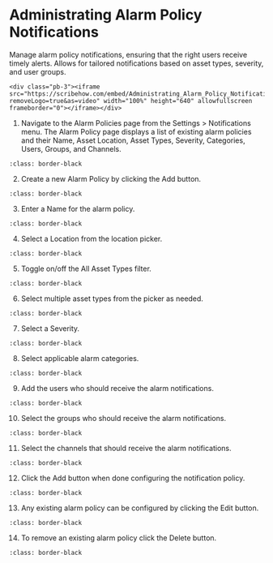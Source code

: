# Administrating Alarm Policy Notifications

Manage alarm policy notifications, ensuring that the right users receive timely alerts. Allows for tailored notifications based on asset types, severity, and user groups.

```{raw} html
<div class="pb-3"><iframe src="https://scribehow.com/embed/Administrating_Alarm_Policy_Notifications__vRLtQheETgmIx6j8h1cHMg?removeLogo=true&as=video" width="100%" height="640" allowfullscreen frameborder="0"></iframe></div>
```

1.  Navigate to the Alarm Policies page from the Settings &gt;
    Notifications menu. The Alarm Policy page displays a list of
    existing alarm policies and their Name, Asset Location, Asset Types,
    Severity, Categories, Users, Groups, and Channels.

```{image} /user-guide/alarm-management/media/administrating-alarm-policy-notifications/image1.jpeg
:class: border-black
```

2.  Create a new Alarm Policy by clicking the Add button.

```{image} /user-guide/alarm-management/media/administrating-alarm-policy-notifications/image2.jpeg
:class: border-black
```

3.  Enter a Name for the alarm policy.

```{image} /user-guide/alarm-management/media/administrating-alarm-policy-notifications/image3.jpeg
:class: border-black
```

4.  Select a Location from the location picker.

```{image} /user-guide/alarm-management/media/administrating-alarm-policy-notifications/image4.jpeg
:class: border-black
```

5.  Toggle on/off the All Asset Types filter.

```{image} /user-guide/alarm-management/media/administrating-alarm-policy-notifications/image5.jpeg
:class: border-black
```

6.  Select multiple asset types from the picker as needed.

```{image} /user-guide/alarm-management/media/administrating-alarm-policy-notifications/image6.jpeg
:class: border-black
```

7.  Select a Severity.

```{image} /user-guide/alarm-management/media/administrating-alarm-policy-notifications/image7.jpeg
:class: border-black
```

8.  Select applicable alarm categories.

```{image} /user-guide/alarm-management/media/administrating-alarm-policy-notifications/image8.jpeg
:class: border-black
```

9.  Add the users who should receive the alarm notifications.

```{image} /user-guide/alarm-management/media/administrating-alarm-policy-notifications/image9.jpeg
:class: border-black
```

10.  Select the groups who should receive the alarm notifications.

```{image} /user-guide/alarm-management/media/administrating-alarm-policy-notifications/image10.jpeg
:class: border-black
```

11.  Select the channels that should receive the alarm notifications.

```{image} /user-guide/alarm-management/media/administrating-alarm-policy-notifications/image11.jpeg
:class: border-black
```

12.  Click the Add button when done configuring the notification policy.

```{image} /user-guide/alarm-management/media/administrating-alarm-policy-notifications/image12.jpeg
:class: border-black
```

13.  Any existing alarm policy can be configured by clicking the Edit
    button.

```{image} /user-guide/alarm-management/media/administrating-alarm-policy-notifications/image13.jpeg
:class: border-black
```

14.  To remove an existing alarm policy click the Delete button.

```{image} /user-guide/alarm-management/media/administrating-alarm-policy-notifications/image14.jpeg
:class: border-black
```
